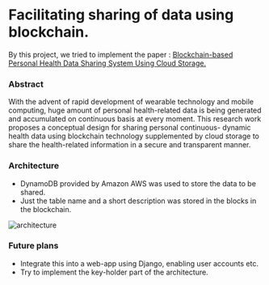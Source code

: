 # Facilitating sharing of data using blockchain.

By this project, we tried to implement the paper : [Blockchain-based Personal Health Data Sharing System Using Cloud Storage.](https://www.researchgate.net/publication/328906581_Blockchain-based_Personal_Health_Data_Sharing_System_Using_Cloud_Storage)

### Abstract 
With the advent of rapid development of wearable
technology and mobile computing, huge amount of personal
health-related data is being generated and accumulated on
continuous basis at every moment. This research work proposes a conceptual design for sharing personal continuous-
dynamic health data using blockchain technology supplemented
by cloud storage to share the health-related information in a
secure and transparent manner.

### Architecture 
* DynamoDB provided by Amazon AWS was used to store the data to be shared.
* Just the table name and a short description was stored in the blocks in the blockchain.

![architecture](https://github.com/PrajwalRavi/Blockchain/blob/master/architecture.png)

### Future plans
* Integrate this into a web-app using Django, enabling user accounts etc.
* Try to implement the key-holder part of the architecture. 
